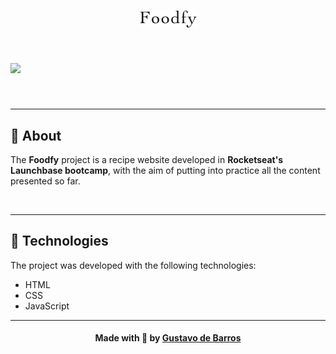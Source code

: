 <h1 align="center">
    <img src="./public/assets/logo.png">
</h1>

<h1>
    <img src="preview.gif">
</h1>

<br>

---

## 📜 About

The **Foodfy** project is a recipe website developed in **Rocketseat's Launchbase bootcamp**, with the aim of putting into practice all the content presented so far.

<br>

---

## 🚀 Technologies

The project was developed with the following technologies:

- HTML
- CSS
- JavaScript

---

<h4 align="center">
 Made with 🖤 by <a href="https://www.linkedin.com/in/gustavo-de-barrros-rosa-052b0a112/" target="_blank">Gustavo de Barros</a>